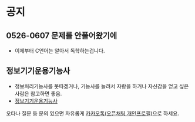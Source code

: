 # 공지
## 0526-0607 문제를 안풀어왔기에
- 이제부터 C언어는 알아서 독학하는겁니다.

## 정보기기운용기능사
- 정보처리기능사를 못따겠거나, 기능사를 늘려서 자랑을 하거나 자신감을 얻고 싶은 사람은 참고하면 좋음.
- [정보기기운용기능사](정보기기운용기능사/README.md)


오타나 질문 등 문의 있으면 자유롭게 [카카오톡(오픈채팅 개인프로필)](https://open.kakao.com/o/sraVTXig)으로 하세요.